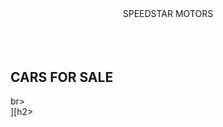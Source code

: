 <html><head><title>SpeedStar Motors</title></head><body><header>SPEEDSTAR MOTORS</header><section><h2><br>CARS FOR SALE</h2>br></section>][h2></body></html>


